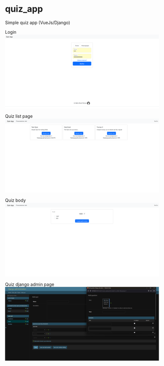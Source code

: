 # quiz_app
Simple quiz app (VueJs/Django)

Login
![index](https://github.com/QlaVs/quiz_app/blob/main/context/index.png)


Quiz list page
![index](https://github.com/QlaVs/quiz_app/blob/main/context/mainbody.png)


Quiz body
![index](https://github.com/QlaVs/quiz_app/blob/main/context/quiz.png)


Quiz django admin page
![index](https://github.com/QlaVs/quiz_app/blob/main/context/djangoadmin.png)
